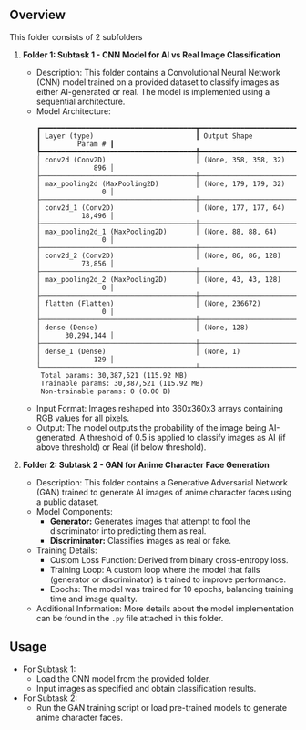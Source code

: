 ## Overview

This folder consists of 2 subfolders

1. **Folder 1: Subtask 1 - CNN Model for AI vs Real Image Classification**
   - Description: This folder contains a Convolutional Neural Network (CNN) model trained on a provided dataset to classify images as either AI-generated or real. The model is implemented using a sequential architecture.
   - Model Architecture:
     ```
     ┏━━━━━━━━━━━━━━━━━━━━━━━━━━━━━━━━━━━━━━┳━━━━━━━━━━━━━━━━━━━━━━━━━━━━━┳━━━━━━━━━━━━━━━━━┓
     ┃ Layer (type)                         ┃ Output Shape                ┃         Param # ┃
     ┡━━━━━━━━━━━━━━━━━━━━━━━━━━━━━━━━━━━━━━╇━━━━━━━━━━━━━━━━━━━━━━━━━━━━━╇━━━━━━━━━━━━━━━━━┩
     │ conv2d (Conv2D)                      │ (None, 358, 358, 32)        │             896 │
     ├──────────────────────────────────────┼─────────────────────────────┼─────────────────┤
     │ max_pooling2d (MaxPooling2D)         │ (None, 179, 179, 32)        │               0 │
     ├──────────────────────────────────────┼─────────────────────────────┼─────────────────┤
     │ conv2d_1 (Conv2D)                    │ (None, 177, 177, 64)        │          18,496 │
     ├──────────────────────────────────────┼─────────────────────────────┼─────────────────┤
     │ max_pooling2d_1 (MaxPooling2D)       │ (None, 88, 88, 64)          │               0 │
     ├──────────────────────────────────────┼─────────────────────────────┼─────────────────┤
     │ conv2d_2 (Conv2D)                    │ (None, 86, 86, 128)         │          73,856 │
     ├──────────────────────────────────────┼─────────────────────────────┼─────────────────┤
     │ max_pooling2d_2 (MaxPooling2D)       │ (None, 43, 43, 128)         │               0 │
     ├──────────────────────────────────────┼─────────────────────────────┼─────────────────┤
     │ flatten (Flatten)                    │ (None, 236672)              │               0 │
     ├──────────────────────────────────────┼─────────────────────────────┼─────────────────┤
     │ dense (Dense)                        │ (None, 128)                 │      30,294,144 │
     ├──────────────────────────────────────┼─────────────────────────────┼─────────────────┤
     │ dense_1 (Dense)                      │ (None, 1)                   │             129 │
     └──────────────────────────────────────┴─────────────────────────────┴─────────────────┘
      Total params: 30,387,521 (115.92 MB)
      Trainable params: 30,387,521 (115.92 MB)
      Non-trainable params: 0 (0.00 B)
     ```
   - Input Format: Images reshaped into 360x360x3 arrays containing RGB values for all pixels.
   - Output: The model outputs the probability of the image being AI-generated. A threshold of 0.5 is applied to classify images as AI (if above threshold) or Real (if below threshold).

2. **Folder 2: Subtask 2 - GAN for Anime Character Face Generation**
   - Description: This folder contains a Generative Adversarial Network (GAN) trained to generate AI images of anime character faces using a public dataset.
   - Model Components:
     - **Generator:** Generates images that attempt to fool the discriminator into predicting them as real.
     - **Discriminator:** Classifies images as real or fake.
   - Training Details:
     - Custom Loss Function: Derived from binary cross-entropy loss.
     - Training Loop: A custom loop where the model that fails (generator or discriminator) is trained to improve performance.
     - Epochs: The model was trained for 10 epochs, balancing training time and image quality.
   - Additional Information: More details about the model implementation can be found in the `.py` file attached in this folder.


## Usage
- For Subtask 1:
  - Load the CNN model from the provided folder.
  - Input images as specified and obtain classification results.
- For Subtask 2:
  - Run the GAN training script or load pre-trained models to generate anime character faces.


